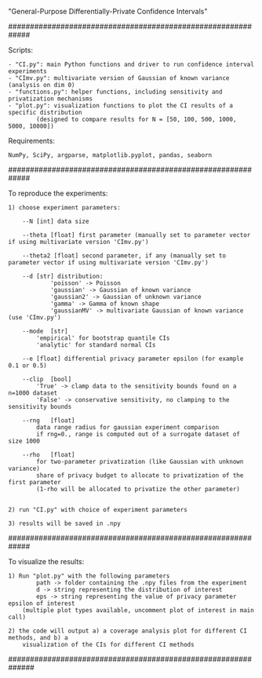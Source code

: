 "General-Purpose Differentially-Private Confidence Intervals"


#############################################################

Scripts:

	- "CI.py": main Python functions and driver to run confidence interval experiments
	- "CImv.py": multivariate version of Gaussian of known variance (analysis on dim 0)
	- "functions.py": helper functions, including sensitivity and privatization mechanisms
	- "plot.py": visualization functions to plot the CI results of a specific distribution
			(designed to compare results for N = [50, 100, 500, 1000, 5000, 10000])
		
Requirements:
	
	NumPy, SciPy, argparse, matplotlib.pyplot, pandas, seaborn

#############################################################

To reproduce the experiments:

	1) choose experiment parameters:
	
		--N	[int] data size
		
		--theta	[float] first parameter (manually set to parameter vector if using multivariate version 'CImv.py')
		
		--theta2 [float] second parameter, if any (manually set to parameter vector if using multivariate version 'CImv.py')
		
		--d	[str] distribution:
				'poisson' -> Poisson 
				'gaussian' -> Gaussian of known variance
				'gaussian2' -> Gaussian of unknown variance
				'gamma' -> Gamma of known shape
				'gaussianMV' -> multivariate Gaussian of known variance (use 'CImv.py')
		
		--mode	[str] 
			'empirical' for bootstrap quantile CIs
			'analytic' for standard normal CIs
		
		--e	[float] differential privacy parameter epsilon (for example 0.1 or 0.5)
		
		--clip	[bool]
			'True' -> clamp data to the sensitivity bounds found on a n=1000 dataset
			'False' -> conservative sensitivity, no clamping to the sensitivity bounds
		
		--rng	[float]
			data range radius for gaussian experiment comparison
			if rng=0., range is computed out of a surrogate dataset of size 1000
		
		--rho	[float]
			for two-parameter privatization (like Gaussian with unknown variance)
			share of privacy budget to allocate to privatization of the first parameter
			(1-rho will be allocated to privatize the other parameter)
	
	
	2) run "CI.py" with choice of experiment parameters
	
	3) results will be saved in .npy

#############################################################

To visualize the results:

	1) Run "plot.py" with the following parameters
			path -> folder containing the .npy files from the experiment
			d -> string representing the distribution of interest
			eps -> string representing the value of privacy parameter epsilon of interest
		(multiple plot types available, uncomment plot of interest in main call)
	
	2) the code will output a) a coverage analysis plot for different CI methods, and b) a
		visualization of the CIs for different CI methods

##############################################################